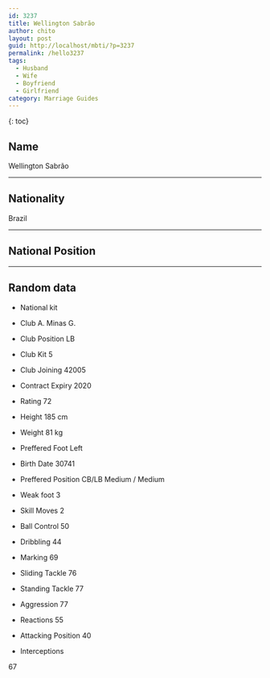 ```yaml
---
id: 3237
title: Wellington Sabrão
author: chito
layout: post
guid: http://localhost/mbti/?p=3237
permalink: /hello3237
tags:
  - Husband
  - Wife
  - Boyfriend
  - Girlfriend
category: Marriage Guides
---
```



{: toc}


## Name  
Wellington Sabrão 

* * *

## Nationality  
Brazil 

* * *

## National Position 

* * *

## Random data 

  * National kit 
  * Club 
A. Minas G. 

  * Club Position 
LB 

  * Club Kit 
5 

  * Club Joining 
42005 

  * Contract Expiry 
2020 

  * Rating 
72 

  * Height 
185 cm 

  * Weight 
81 kg 

  * Preffered Foot 
Left 

  * Birth Date 
30741 

  * Preffered Position 
CB/LB Medium / Medium 

  * Weak foot 
3 

  * Skill Moves 
2 

  * Ball Control 
50 

  * Dribbling 
44 

  * Marking 
69 

  * Sliding Tackle 
76 

  * Standing Tackle 
77 

  * Aggression 
77 

  * Reactions 
55 

  * Attacking Position 
40 

  * Interceptions 

67</ul>